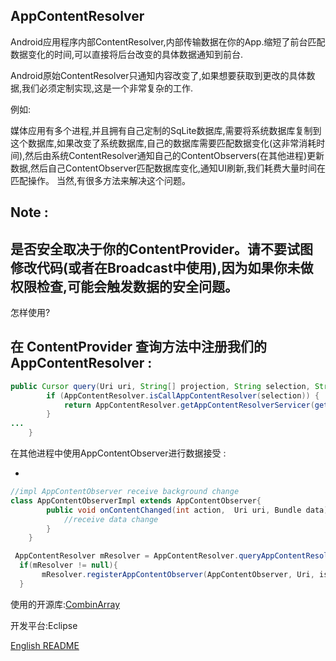 AppContentResolver
----------

Android应用程序内部ContentResolver,内部传输数据在你的App.缩短了前台匹配数据变化的时间,可以直接将后台改变的具体数据通知到前台.

Android原始ContentResolver只通知内容改变了,如果想要获取到更改的具体数据,我们必须定制实现,这是一个非常复杂的工作.

例如:

媒体应用有多个进程,并且拥有自己定制的SqLite数据库,需要将系统数据库复制到这个数据库,如果改变了系统数据库,自己的数据库需要匹配数据变化(这非常消耗时间),然后由系统ContentResolver通知自己的ContentObservers(在其他进程)更新数据,然后自己ContentObserver匹配数据库变化,通知UI刷新,我们耗费大量时间在匹配操作。
当然,有很多方法来解决这个问题。


Note : 
-
是否安全取决于你的ContentProvider。请不要试图修改代码(或者在Broadcast中使用),因为如果你未做权限检查,可能会触发数据的安全问题。
-

怎样使用?

在 ContentProvider 查询方法中注册我们的AppContentResolver :
-
```Java
public Cursor query(Uri uri, String[] projection, String selection, String[] selectionArgs, String sortOrder) {
		if (AppContentResolver.isCallAppContentResolver(selection)) {
			return AppContentResolver.getAppContentResolverServicer(getContext()).getCursor();
		}
...
	}
```

在其他进程中使用AppContentObserver进行数据接受 :

-
```Java
//impl AppContentObserver receive background change
class AppContentObserverImpl extends AppContentObserver{
		public void onContentChanged(int action,  Uri uri, Bundle data) {
			//receive data change
		}
	} 
```

```Java
 AppContentResolver mResolver = AppContentResolver.queryAppContentResolver(Context,Uri);
  if(mResolver != null){
	   mResolver.registerAppContentObserver(AppContentObserver, Uri, isSync);
  }
 ```
 
 使用的开源库:[CombinArray](https://github.com/Maizer/MaizerArray/blob/master/CombinArray.java)
 
 开发平台:Eclipse
 
 
[English README](/README.md)
